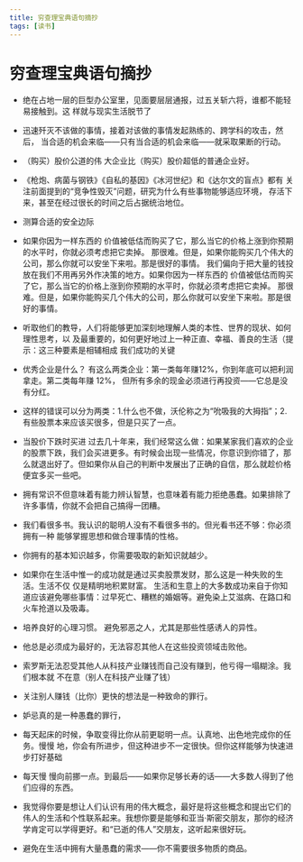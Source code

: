 ```yaml
---
title: 穷查理宝典语句摘抄
tags: [读书]
---
```

# 穷查理宝典语句摘抄
- 绝在占地一层的巨型办公室里，见面要层层通报，过五关斩六将，谁都不能轻易接触到。这 样就与现实生活脱节了

- 迅速歼灭不该做的事情，接着对该做的事情发起熟练的、跨学科的攻击，然后， 当合适的机会来临——只有当合适的机会来临——就采取果断的行动。

- （购买）股价公道的伟 大企业比（购买）股价超低的普通企业好。

- 《枪炮、病菌与钢铁》《自私的基因》《冰河世纪》和《达尔文的盲点》都有
关注前面提到的“竞争性毁灭”问题，研究为什么有些事物能够适应环境， 存活下来，甚至在经过很长的时间之后占据统治地位。
- 测算合适的安全边际
- 如果你因为一样东西的 价值被低估而购买了它，那么当它的价格上涨到你预期的水平时，你就必须考虑把它卖掉。 那很难。但是，如果你能购买几个伟大的公司，那么你就可以安坐下来啦。那是很好的事情。
我们偏向于把大量的钱投放在我们不用再另外作决策的地方。如果你因为一样东西的 价值被低估而购买了它，那么当它的价格上涨到你预期的水平时，你就必须考虑把它卖掉。 那很难。但是，如果你能购买几个伟大的公司，那么你就可以安坐下来啦。那是很好的事情。
- 听取他们的教导，人们将能够更加深刻地理解人类的本性、世界的现状、如何理性思考，以 及最重要的，如何更好地过上一种正直、幸福、善良的生活（提示：这三种要素是相辅相成
我们成功的关键

- 优秀企业是什么？ 有这么两类企业：第一类每年赚12%，你到年底可以把利润拿走。第二类每年赚 12%， 但所有多余的现金必须进行再投资——它总是没有分红。

- 这样的错误可以分为两类：1.什么也不做，沃伦称之为“吮吸我的大拇指”；2.有些股票本来应该买很多，但是只买了一点。

- 当股价下跌时买进 过去几十年来，我们经常这么做：如果某家我们喜欢的企业的股票下跌，我们会买进更多。有时候会出现一些情况，你意识到你错了，那么就退出好了。但如果你从自己的判断中发展出了正确的自信，那么就趁价格便宜多买一些吧。

- 拥有常识不但意味着有能力辨认智慧，也意味着有能力拒绝愚蠢。如果排除了许多事情，你就不会把自己搞得一团糟。

- 我们看很多书。我认识的聪明人没有不看很多书的。但光看书还不够：你必须拥有一种 能够掌握思想和做合理事情的性格。

- 你拥有的基本知识越多，你需要吸取的新知识就越少。

- 如果你在生活中惟一的成功就是通过买卖股票发财，那么这是一种失败的生活。生活不仅 仅是精明地积累财富。 生活和生意上的大多数成功来自于你知道应该避免哪些事情：过早死亡、糟糕的婚姻等。避免染上艾滋病、在路口和火车抢道以及吸毒。

- 培养良好的心理习惯。 避免邪恶之人，尤其是那些性感诱人的异性。

- 他总是必须成为最好的，无法容忍其他人在这些投资领域击败他。

- 索罗斯无法忍受其他人从科技产业赚钱而自己没有赚到，他亏得一塌糊涂。我们根本就 不在意（别人在科技产业赚了钱）

- 关注别人赚钱（比你）更快的想法是一种致命的罪行。

- 妒忌真的是一种愚蠢的罪行，

- 每天起床的时候，争取变得比你从前更聪明一点。认真地、出色地完成你的任务。慢慢 地，你会有所进步，但这种进步不一定很快。但你这样能够为快速进步打好基础

- 每天慢 慢向前挪一点。到最后——如果你足够长寿的话——大多数人得到了他们应得的东西。

- 我觉得你要是想让人们认识有用的伟大概念，最好是将这些概念和提出它们的伟人的生活和个性联系起来。我想你要是能够和亚当·斯密交朋友，那你的经济学肯定可以学得更好。和“已逝的伟人”交朋友，这听起来很好玩。

- 避免在生活中拥有大量愚蠢的需求——你不需要很多物质的商品。
